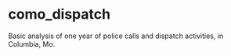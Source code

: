 # como_dispatch
Basic analysis of one year of police calls and dispatch activities, in Columbia, Mo.
